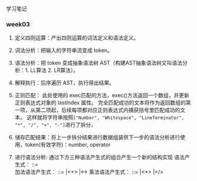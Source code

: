 学习笔记
### week03


1. 定义四则运算：产出四则运算的词法定义和语法定义。
2. 词法分析：把输入的字符串流变成 token。
3. 语法分析：把 token 变成抽象语法树 AST（构建AST抽象语法树又叫语法分析：1. LL算法 2. LR算法）。
4. 解释执行：后序遍历 AST，执行得出结果。



1. 正则匹配：
此处使用的 exec匹配的方法，exec()方法返回一个数组，并更新正则表达式对象的 lastIndex 属性。
完全匹配成功的文本将作为返回数组的第一项，从第二项起，后续每项都对应正则表达式内捕获括号里匹配成功的文本。
这样就将字符串按照```["Number", "Whitespace", "LineTerminator", "*", "/", "+", "-"]```进行了拆分，
2. 储存匹配结果：将上一步拆分结果进行数据组装供下一步的语法分析进行使用，token(有效字符)：number, operator
3. 进行语法分析: 通过下方三种语法产生式的组合产生一个新的结构实现
语法产生式：
<Expression> ::=     
<AdditiveExpression><EOF>
加法语法产生式：
<AdditiveExpression> ::= 
    <MultiplicativeExpression>
    |<AdditiveExpression><+><MultiplicativeExpression>
    |<AdditiveExpression><-><MultiplicativeExpression>
乘法语法产生式：
<MultiplicativeExpression> ::= 
    <Number>
    |<MultiplicativeExpression><*><Number>
    |<MultiplicativeExpression></><Number>


